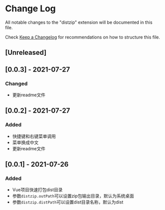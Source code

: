 # Change Log

All notable changes to the "distzip" extension will be documented in this file.

Check [Keep a Changelog](http://keepachangelog.com/) for recommendations on how to structure this file.

## [Unreleased]

## [0.0.3] - 2021-07-27
### Changed
- 更新readme文件

## [0.0.2] - 2021-07-27
### Added
- 快捷键和右键菜单调用
- 菜单换成中文
- 更新readme文件

## [0.0.1] - 2021-07-26
### Added
- Vue项目快速打包dist目录
- 参数`distzip.outPath`可以设置zip包输出目录，默认为系统桌面
- 参数`distzip.distPath`可以设置dist目录名称，默认为dist